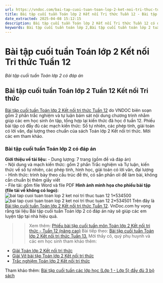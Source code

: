 ```yaml
---
url: https://vndoc.com/bai-tap-cuoi-tuan-toan-lop-2-ket-noi-tri-thuc-tuan-12-309861
title: Bài tập cuối tuần Toán lớp 2 Kết nối Tri thức Tuần 12 - Bài tập cuối tuần Toán lớp 2 có đáp án - VnDoc.com
date_extracted: 2025-04-08 15:12:15
description: Bài tập cuối tuần Toán lớp 2 Kết nối Tri thức Tuần 12 có đáp án gồm Trắc nghiệm và tự luận, theo sát chương trình học trên lớp do VNDOC biên soạn. Mời các em tham khảo.
keywords: Bài tập cuối tuần toán lớp 2,Bài tập cuối tuần toán lớp 2 tuần 12,Bài tập cuối tuần toán lớp 2 tuần 12 sách kết nối,Bài tâp cuối tuần toán lớp 2 tuần 12 sách KNTT,Phiếu cuối tuần toán lớp 2 sách kết nối tuần 12,Phiếu cuối tuần toán lớp 2 sách kết nối tri thức tuần 12
---
```


# Bài tập cuối tuần Toán lớp 2 Kết nối Tri thức Tuần 12
 _Bài tập cuối tuần Toán lớp 2 có đáp án_
## Bài tập cuối tuần Toán lớp 2 Tuần 12 Kết nối Tri thức
[Bài tập cuối tuần Toán lớp 2 Kết nối tri thức Tuần 12](<https://vndoc.com/bai-tap-cuoi-tuan-toan-lop-2-ket-noi-tri-thuc-tuan-12-309861>) do VNDOC biên soạn gồm 2 phần trắc nghiệm và tự luận bám sát nội dung chương trình nhằm giúp các em học sinh ôn tập, tổng hợp lại kiến thức đã học ở tuần 12. Phiếu bài tập có đầy đủ các mạch kiến thức: Số tự nhiên, các phép tính, giải toán có lời văn, đại lượng theo chuẩn của sách Toán lớp 2 Kết nối tri thức. Mời các em tham khảo.
### Bài tập cuối tuần Toán lớp 2 có đáp án
**Giới thiệu về tài liệu:**
\- Dung lượng: 7 trang \(gồm đề và đáp án\)  
\- Nội dung và mạch kiến thức: gồm 2 phần Trắc nghiệm và Tự luận, kiến thức về số tự nhiên, các phép tính, hình học, giải toán có lời văn, đại lượng   
\- Hình thức: trình bày theo cấu trúc đề thi, có sẵn phần oli để làm bài, không cần chuẩn bị thêm giấy viết  
\- File tải: gồm file Word và file PDF
**Hình ảnh minh họa cho phiếu bài tập \(file tải về không có logo\):**
![bai tap cuoi tuan toan lop 2 ket noi tri thuc tuan 12 1*534500](https://i.vdoc.vn/data/image/2023/11/20/bai-tap-cuoi-tuan-toan-lop-2-ket-noi-tri-thuc-tuan-12-1.png)![bai tap cuoi tuan toan lop 2 ket noi tri thuc tuan 12 2*534501](https://i.vdoc.vn/data/image/2023/11/20/bai-tap-cuoi-tuan-toan-lop-2-ket-noi-tri-thuc-tuan-12-2.png)
Trên đây là [Bài tập cuối tuần Toán lớp 2 Kết nối tri thức Tuần 12](<https://vndoc.com/bai-tap-cuoi-tuan-toan-lop-2-ket-noi-tri-thuc-tuan-12-309861>). VnDoc.com hy vọng rằng tài liệu Bài tập cuối tuần Toán lớp 2 có đáp án này sẽ giúp các em luyện tập tại nhà hiệu quả.
>> Xem thêm: [Phiếu bài tập cuối tuần môn Toán lớp 2 Kết nối tri thức - Tuần 12 \(nâng cao\)](<https://vndoc.com/phieu-bai-tap-cuoi-tuan-lop-2-mon-toan-nang-cao-tuan-12-223367>)
>> Bài tiếp theo: [Bài tập cuối tuần Toán lớp 2 Kết nối tri thức Tuần 13.](<https://vndoc.com/bai-tap-cuoi-tuan-toan-lop-2-ket-noi-tri-thuc-tuan-13-188236>)
Mời thầy cô, quý phụ huynh và các em học sinh tham khảo thêm:
  * [Giải Toán lớp 2 Kết nối tri thức](<https://vndoc.com/toan-lop2>)
  * [Giải Vở bài tập Toán lớp 2 Kết nối tri thức](<https://vndoc.com/vo-bai-tap-toan2>)
  * [Trắc nghiệm Toán lớp 2 Kết nối tri thức](<https://vndoc.com/trac-nghiem-toan-lop-2-ket-noi-tri-thuc>)

Tham khảo thêm: [Bài tập cuối tuần các lớp học \(Lớp 1 - Lớp 5\) đầy đủ 3 bộ sách](<https://vndoc.com/bai-tap-cuoi-tuan>)
